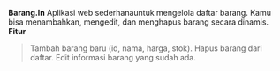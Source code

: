 **Barang.In**
Aplikasi web sederhanauntuk mengelola daftar barang. Kamu bisa menambahkan, mengedit, dan menghapus barang secara dinamis.
**Fitur**
> Tambah barang baru (id, nama, harga, stok).
> Hapus barang dari daftar.
> Edit informasi barang yang sudah ada. 
